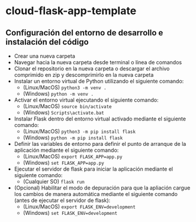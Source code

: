 # cloud-flask-app-template
## Configuración del entorno de desarrollo e instalación del código
- Crear una nueva carpeta
- Navegar hacia la nueva carpeta desde terminal o línea de comandos
- Clonar el repositorio en la nueva carpeta o descargar el archivo comprimido en zip y descomprimirlo en la nueva carpeta
- Instalar un entorno virtual de Python utilizando el siguiente comando:
    - (Linux/MacOS) `python3 -m venv .`
    - (Windows) `python -m venv .`
- Activar el entorno virtual ejecutando el siguiente comando:
    - (Linux/MacOS) `source bin/activate`
    - (Windows) `Scripts\activate.bat`
- Instalar Flask dentro del entorno virtual activado mediante el siguiente comando:
    - (Linux/MacOS) `python3 -m pip install flask`
    - (Windows) `python -m pip install flask`
- Definir las variables de entorno para definir el punto de arranque de la aplicación mediante el siguiente comando:
    - (Linux/MacOS) `export FLASK_APP=app.py`
    - (Windows) `set FLASK_APP=app.py`
- Ejecutar el servidor de flask para iniciar la aplicación mediante el siguiente comando:
    - (Cualquier SO) `flask run`
- (Opcional) Habilitar el modo de depuración para que la apliación cargue los cambios de manera automática mediante el siguiente comando (antes de ejecutar el servidor de flask):
    - (Linux/MacOS) `export FLASK_ENV=development`
    - (Windows) `set FLASK_ENV=development`
